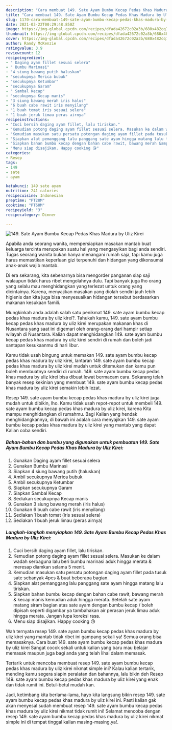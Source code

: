 ```yaml
---
description: "Cara membuat 149. Sate Ayam Bumbu Kecap Pedas Khas Madura by Uliz Kirei Sederhana dan Mudah Dibuat"
title: "Cara membuat 149. Sate Ayam Bumbu Kecap Pedas Khas Madura by Uliz Kirei Sederhana dan Mudah Dibuat"
slug: 1170-cara-membuat-149-sate-ayam-bumbu-kecap-pedas-khas-madura-by-uliz-kirei-sederhana-dan-mudah-dibuat
date: 2021-03-22T00:29:48.850Z
image: https://img-global.cpcdn.com/recipes/dfada42672c02a3b/680x482cq70/149-sate-ayam-bumbu-kecap-pedas-khas-madura-by-uliz-kirei-foto-resep-utama.jpg
thumbnail: https://img-global.cpcdn.com/recipes/dfada42672c02a3b/680x482cq70/149-sate-ayam-bumbu-kecap-pedas-khas-madura-by-uliz-kirei-foto-resep-utama.jpg
cover: https://img-global.cpcdn.com/recipes/dfada42672c02a3b/680x482cq70/149-sate-ayam-bumbu-kecap-pedas-khas-madura-by-uliz-kirei-foto-resep-utama.jpg
author: Randy McKenzie
ratingvalue: 3.9
reviewcount: 12
recipeingredient:
- " Daging ayam fillet sesuai selera"
- " Bumbu Marinasi"
- "4 siung bawang putih haluskan"
- "secukupnya Merica bubuk"
- "secukupnya Ketumbar"
- "secukupnya Garam"
- " Sambal Kecap"
- "secukupnya Kecap manis"
- "3 siung bawang merah iris halus"
- "6 buah cabe rawit iris menyilang"
- "1 buah tomat iris sesuai selera"
- "1 buah jeruk limau peras airnya"
recipeinstructions:
- "Cuci bersih daging ayam fillet, lalu tiriskan."
- "Kemudian potong daging ayam fillet sesuai selera. Masukan ke dalam wadah serbaguna lalu beri bumbu marinasi aduk hingga merata &amp; meresap diamkan selama 5 menit."
- "Kemudian masukan satu persatu potongan daging ayam fillet pada tusuk sate sebanyak 4pcs &amp; buat beberapa bagian."
- "Siapkan alat pemanggang lalu panggang sate ayam hingga matang lalu tiriskan."
- "Siapkan bahan bumbu kecap dengan bahan cabe rawit, bawang merah &amp; kecap manis kemudian aduk hingga merata. Setelah sate ayam matang siram bagian atas sate ayam dengan bumbu kecap / boleh dipisah seperti digambar ya tambahakan air perasan jeruk limau aduk hingga merata. Jangan lupa koreksi rasa."
- "Menu siap disajikan. Happy cooking 😘"
categories:
- Resep
tags:
- 149
- sate
- ayam

katakunci: 149 sate ayam 
nutrition: 241 calories
recipecuisine: Indonesian
preptime: "PT28M"
cooktime: "PT60M"
recipeyield: "3"
recipecategory: Dinner

---
```



![149. Sate Ayam Bumbu Kecap Pedas Khas Madura by Uliz Kirei](https://img-global.cpcdn.com/recipes/dfada42672c02a3b/680x482cq70/149-sate-ayam-bumbu-kecap-pedas-khas-madura-by-uliz-kirei-foto-resep-utama.jpg)

Apabila anda seorang wanita, mempersiapkan masakan mantab buat keluarga tercinta merupakan suatu hal yang mengasyikan bagi anda sendiri. Tugas seorang  wanita bukan hanya menangani rumah saja, tapi kamu juga harus memastikan keperluan gizi terpenuhi dan hidangan yang dikonsumsi anak-anak wajib mantab.

Di era  sekarang, kita sebenarnya bisa mengorder panganan siap saji walaupun tidak harus ribet mengolahnya dulu. Tapi banyak juga lho orang yang selalu mau menghidangkan yang terlezat untuk orang yang dicintainya. Karena, menyajikan masakan yang diolah sendiri jauh lebih higienis dan kita juga bisa menyesuaikan hidangan tersebut berdasarkan makanan kesukaan famili. 



Mungkinkah anda adalah salah satu penikmat 149. sate ayam bumbu kecap pedas khas madura by uliz kirei?. Tahukah kamu, 149. sate ayam bumbu kecap pedas khas madura by uliz kirei merupakan makanan khas di Nusantara yang saat ini digemari oleh orang-orang dari hampir setiap wilayah di Nusantara. Kalian dapat menghidangkan 149. sate ayam bumbu kecap pedas khas madura by uliz kirei sendiri di rumah dan boleh jadi santapan kesukaanmu di hari libur.

Kamu tidak usah bingung untuk memakan 149. sate ayam bumbu kecap pedas khas madura by uliz kirei, lantaran 149. sate ayam bumbu kecap pedas khas madura by uliz kirei mudah untuk ditemukan dan kamu pun boleh membuatnya sendiri di rumah. 149. sate ayam bumbu kecap pedas khas madura by uliz kirei bisa dibuat lewat bermacam cara. Sekarang telah banyak resep kekinian yang membuat 149. sate ayam bumbu kecap pedas khas madura by uliz kirei semakin lebih lezat.

Resep 149. sate ayam bumbu kecap pedas khas madura by uliz kirei juga mudah untuk dibikin, lho. Kamu tidak usah repot-repot untuk membeli 149. sate ayam bumbu kecap pedas khas madura by uliz kirei, karena Kita mampu menghidangkan di rumahmu. Bagi Kalian yang hendak menghidangkannya, di bawah ini adalah cara menyajikan 149. sate ayam bumbu kecap pedas khas madura by uliz kirei yang mantab yang dapat Kalian coba sendiri.

<!--inarticleads1-->

##### Bahan-bahan dan bumbu yang digunakan untuk pembuatan 149. Sate Ayam Bumbu Kecap Pedas Khas Madura by Uliz Kirei:

1. Gunakan  Daging ayam fillet sesuai selera
1. Gunakan  Bumbu Marinasi
1. Siapkan 4 siung bawang putih (haluskan)
1. Ambil secukupnya Merica bubuk
1. Ambil secukupnya Ketumbar
1. Siapkan secukupnya Garam
1. Siapkan  Sambal Kecap
1. Sediakan secukupnya Kecap manis
1. Gunakan 3 siung bawang merah (iris halus)
1. Gunakan 6 buah cabe rawit (iris menyilang)
1. Sediakan 1 buah tomat (iris sesuai selera)
1. Sediakan 1 buah jeruk limau (peras airnya)




<!--inarticleads2-->

##### Langkah-langkah menyiapkan 149. Sate Ayam Bumbu Kecap Pedas Khas Madura by Uliz Kirei:

1. Cuci bersih daging ayam fillet, lalu tiriskan.
1. Kemudian potong daging ayam fillet sesuai selera. Masukan ke dalam wadah serbaguna lalu beri bumbu marinasi aduk hingga merata &amp; meresap diamkan selama 5 menit.
1. Kemudian masukan satu persatu potongan daging ayam fillet pada tusuk sate sebanyak 4pcs &amp; buat beberapa bagian.
1. Siapkan alat pemanggang lalu panggang sate ayam hingga matang lalu tiriskan.
1. Siapkan bahan bumbu kecap dengan bahan cabe rawit, bawang merah &amp; kecap manis kemudian aduk hingga merata. Setelah sate ayam matang siram bagian atas sate ayam dengan bumbu kecap / boleh dipisah seperti digambar ya tambahakan air perasan jeruk limau aduk hingga merata. Jangan lupa koreksi rasa.
1. Menu siap disajikan. Happy cooking 😘




Wah ternyata resep 149. sate ayam bumbu kecap pedas khas madura by uliz kirei yang mantab tidak ribet ini gampang sekali ya! Semua orang bisa memasaknya. Cara buat 149. sate ayam bumbu kecap pedas khas madura by uliz kirei Sangat cocok sekali untuk kalian yang baru mau belajar memasak maupun juga bagi anda yang telah lihai dalam memasak.

Tertarik untuk mencoba membuat resep 149. sate ayam bumbu kecap pedas khas madura by uliz kirei nikmat simple ini? Kalau kalian tertarik, mending kamu segera siapin peralatan dan bahannya, lalu bikin deh Resep 149. sate ayam bumbu kecap pedas khas madura by uliz kirei yang enak dan tidak rumit ini. Betul-betul mudah kan. 

Jadi, ketimbang kita berlama-lama, hayo kita langsung bikin resep 149. sate ayam bumbu kecap pedas khas madura by uliz kirei ini. Pasti kalian gak akan menyesal sudah membuat resep 149. sate ayam bumbu kecap pedas khas madura by uliz kirei nikmat tidak rumit ini! Selamat mencoba dengan resep 149. sate ayam bumbu kecap pedas khas madura by uliz kirei nikmat simple ini di tempat tinggal kalian masing-masing,ya!.

